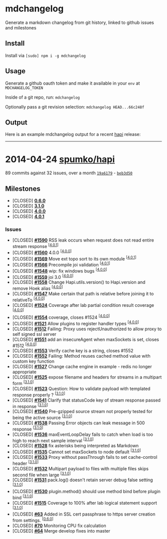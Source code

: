 # mdchangelog

Generate a markdown changelog from git history, linked to github issues and milestones

## Install

Install via `[sudo] npm i -g mdchangelog`

## Usage

Generate a github oauth token and make it available in your `env` at `MDCHANGELOG_TOKEN`

Inside of a git repo, run: `mdchangelog`

Optionally pass a git revision selection: `mdchangelog HEAD...66c248f`

## Output

Here is an example mdchangelog output for a recent [hapi](https://github.com/spumko/hapi) release:

---

# 2014-04-24 [**spumko/hapi**](https://github.com/spumko/hapi)
89 commits against 32 issues, over a month [`19a6179`](https://github.com/spumko/hapi/commit/19a6179) - [`beb3d50`](https://github.com/spumko/hapi/commit/beb3d50)

## Milestones
- [CLOSED] [**0.6.0**](https://github.com/spumko/hapi/issues?milestone=1&state=closed)
- [CLOSED] [**3.1.0**](https://github.com/spumko/hapi/issues?milestone=90&state=closed)
- [CLOSED] [**4.0.0**](https://github.com/spumko/hapi/issues?milestone=91&state=closed)
- [CLOSED] [**4.0.1**](https://github.com/spumko/hapi/issues?milestone=92&state=closed)

### Issues
- [CLOSED] [**#1590**](https://github.com/spumko/hapi/issues/1590) RSS leak occurs when request does not read entire stream response <sup>[[4.0.1](https://github.com/spumko/hapi/issues?milestone=92&state=closed)]</sup>
- [CLOSED] [**#1560**](https://github.com/spumko/hapi/issues/1560) 4.0.0 <sup>[[4.0.0](https://github.com/spumko/hapi/issues?milestone=91&state=closed)]</sup>
- [CLOSED] [**#1569**](https://github.com/spumko/hapi/issues/1569) Move ext topo sort to its own module <sup>[[4.0.1](https://github.com/spumko/hapi/issues?milestone=92&state=closed)]</sup>
- [CLOSED] [**#1566**](https://github.com/spumko/hapi/issues/1566) Precompile joi validation <sup>[[4.0.1](https://github.com/spumko/hapi/issues?milestone=92&state=closed)]</sup>
- [CLOSED] [**#1548**](https://github.com/spumko/hapi/issues/1548) wip: fix windows bugs <sup>[[4.0.0](https://github.com/spumko/hapi/issues?milestone=91&state=closed)]</sup>
- [CLOSED] [**#1559**](https://github.com/spumko/hapi/issues/1559) joi 3.0 <sup>[[4.0.0](https://github.com/spumko/hapi/issues?milestone=91&state=closed)]</sup>
- [CLOSED] [**#1558**](https://github.com/spumko/hapi/issues/1558) Change Hapi.utils.version() to Hapi.version and remove Hoek alias <sup>[[4.0.0](https://github.com/spumko/hapi/issues?milestone=91&state=closed)]</sup>
- [CLOSED] [**#1547**](https://github.com/spumko/hapi/issues/1547) Make certain that path is relative before joining it to relativeTo <sup>[[4.0.0](https://github.com/spumko/hapi/issues?milestone=91&state=closed)]</sup>
- [CLOSED] [**#1524**](https://github.com/spumko/hapi/issues/1524) Coverage after lab partial condition result coverage <sup>[[4.0.0](https://github.com/spumko/hapi/issues?milestone=91&state=closed)]</sup>
- [CLOSED] [**#1554**](https://github.com/spumko/hapi/issues/1554) coverage, closes #1524 <sup>[[4.0.0](https://github.com/spumko/hapi/issues?milestone=91&state=closed)]</sup>
- [CLOSED] [**#1521**](https://github.com/spumko/hapi/issues/1521) Allow plugins to register handler types <sup>[[4.0.0](https://github.com/spumko/hapi/issues?milestone=91&state=closed)]</sup>
- [CLOSED] [**#1512**](https://github.com/spumko/hapi/issues/1512) Failing: Proxy uses rejectUnauthorized to allow proxy to self signed ssl server
- [CLOSED] [**#1551**](https://github.com/spumko/hapi/issues/1551) add an insecureAgent when maxSockets is set, closes #1512 <sup>[[4.0.0](https://github.com/spumko/hapi/issues?milestone=91&state=closed)]</sup>
- [CLOSED] [**#1553**](https://github.com/spumko/hapi/issues/1553) Verify cache key is a string, closes #1552
- [CLOSED] [**#1552**](https://github.com/spumko/hapi/issues/1552) Failing: Method reuses cached method value with custom key function
- [CLOSED] [**#1527**](https://github.com/spumko/hapi/issues/1527) Change cache engine in example - redis no longer appropriate
- [CLOSED] [**#1525**](https://github.com/spumko/hapi/issues/1525) expose filename and headers for streams in a multipart form <sup>[[3.1.0](https://github.com/spumko/hapi/issues?milestone=90&state=closed)]</sup>
- [CLOSED] [**#1523**](https://github.com/spumko/hapi/issues/1523) Question: How to validate payload with templated response properly ? <sup>[[3.1.0](https://github.com/spumko/hapi/issues?milestone=90&state=closed)]</sup>
- [CLOSED] [**#1541**](https://github.com/spumko/hapi/issues/1541) Clarify that statusCode key of stream response passed in response <sup>[[3.1.0](https://github.com/spumko/hapi/issues?milestone=90&state=closed)]</sup>
- [CLOSED] [**#1540**](https://github.com/spumko/hapi/issues/1540) Pre-gzipped source stream not properly tested for being the active source <sup>[[3.1.0](https://github.com/spumko/hapi/issues?milestone=90&state=closed)]</sup>
- [CLOSED] [**#1538**](https://github.com/spumko/hapi/issues/1538) Passing Error objects can leak message in 500 response <sup>[[3.1.0](https://github.com/spumko/hapi/issues?milestone=90&state=closed)]</sup>
- [CLOSED] [**#1536**](https://github.com/spumko/hapi/issues/1536) maxEventLoopDelay fails to catch when load is too high to reach next sample interval <sup>[[3.1.0](https://github.com/spumko/hapi/issues?milestone=90&state=closed)]</sup>
- [CLOSED] [**#1528**](https://github.com/spumko/hapi/issues/1528) fix asterisks being interpreted as Markdown
- [CLOSED] [**#1535**](https://github.com/spumko/hapi/issues/1535) Cannot set maxSockets to node default <sup>[[3.1.0](https://github.com/spumko/hapi/issues?milestone=90&state=closed)]</sup>
- [CLOSED] [**#1533**](https://github.com/spumko/hapi/issues/1533) Proxy without passThrough fails to set cache-control header <sup>[[3.1.0](https://github.com/spumko/hapi/issues?milestone=90&state=closed)]</sup>
- [CLOSED] [**#1532**](https://github.com/spumko/hapi/issues/1532) Multipart payload to files with multiple files skips second file when large <sup>[[3.1.0](https://github.com/spumko/hapi/issues?milestone=90&state=closed)]</sup>
- [CLOSED] [**#1531**](https://github.com/spumko/hapi/issues/1531) pack.log() doesn't retain server debug false setting <sup>[[3.1.0](https://github.com/spumko/hapi/issues?milestone=90&state=closed)]</sup>
- [CLOSED] [**#1530**](https://github.com/spumko/hapi/issues/1530) plugin.method() should use method bind before plugin bind <sup>[[3.1.0](https://github.com/spumko/hapi/issues?milestone=90&state=closed)]</sup>
- [CLOSED] [**#1515**](https://github.com/spumko/hapi/issues/1515) Coverage to 100% after lab logical statement support <sup>[[3.1.0](https://github.com/spumko/hapi/issues?milestone=90&state=closed)]</sup>
- [CLOSED] [**#63**](https://github.com/spumko/hapi/issues/63) Added in SSL cert passphrase to https server creation from settings. <sup>[[0.6.0](https://github.com/spumko/hapi/issues?milestone=1&state=closed)]</sup>
- [CLOSED] [**#70**](https://github.com/spumko/hapi/issues/70) Monitoring CPU fix calculation
- [CLOSED] [**#64**](https://github.com/spumko/hapi/issues/64) Merge develop fixes into master
